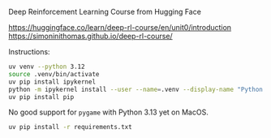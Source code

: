 
Deep Reinforcement Learning Course from Hugging Face

https://huggingface.co/learn/deep-rl-course/en/unit0/introduction
https://simoninithomas.github.io/deep-rl-course/

Instructions:

```bash
uv venv --python 3.12
source .venv/bin/activate
uv pip install ipykernel
python -m ipykernel install --user --name=.venv --display-name "Python (.venv with UV)"
uv pip install pip
```

No good support for `pygame` with Python 3.13 yet on MacOS.

```bash
uv pip install -r requirements.txt
```

